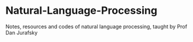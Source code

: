# Natural-Language-Processing
Notes, resources and codes of natural language processing, taught by Prof Dan Jurafsky
